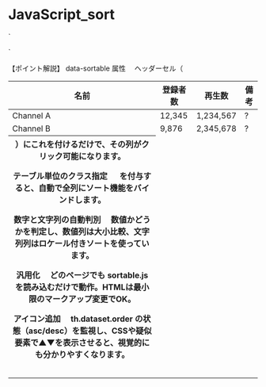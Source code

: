 # JavaScript_sort

`  <table class="table table-striped sortable">
    <thead>
      <tr>
        <th data-sortable>名前</th>
        <th data-sortable>登録者数</th>
        <th data-sortable>再生数</th>
        <th>備考</th>
      </tr>
    </thead>
    <tbody>
      <tr><td>Channel A</td><td>12,345</td><td>1,234,567</td><td>?</td></tr>
      <tr><td>Channel B</td><td> 9,876</td><td>2,345,678</td><td>?</td></tr>
      <!-- ... -->
      
  <script src="sortable.js"></script> `
【ポイント解説】
data-sortable 属性
　ヘッダーセル（<th>）にこれを付けるだけで、その列がクリック可能になります。

テーブル単位のクラス指定
　<table class="sortable"> を付与すると、自動で全列にソート機能をバインドします。

数字と文字列の自動判別
　数値かどうかを判定し、数値列は大小比較、文字列列はロケール付きソートを使っています。

汎用化
　どのページでも sortable.js を読み込むだけで動作。HTMLは最小限のマークアップ変更でOK。

アイコン追加
　th.dataset.order の状態（asc/desc）を監視し、CSSや疑似要素で▲▼を表示させると、視覚的にも分かりやすくなります。
